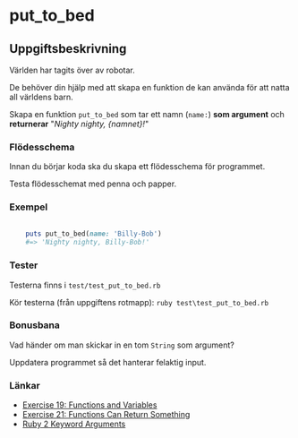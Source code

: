 # put_to_bed

## Uppgiftsbeskrivning ##

Världen har tagits över av robotar. 

De behöver din hjälp med att skapa en funktion de kan använda för att natta all världens barn.

Skapa en funktion `put_to_bed` som tar ett namn (`name:`) **som argument** och **returnerar** "*Nighty nighty, {namnet}!*"

### Flödesschema ###

Innan du börjar koda ska du skapa ett flödesschema för programmet. 

Testa flödesschemat med penna och papper.

### Exempel ###

```ruby
   
	puts put_to_bed(name: 'Billy-Bob')
    #=> 'Nighty nighty, Billy-Bob!'
```

### Tester ###

Testerna finns i `test/test_put_to_bed.rb`

Kör testerna (från uppgiftens rotmapp): `ruby test\test_put_to_bed.rb`


### Bonusbana ###

Vad händer om man skickar in en tom `String` som argument?

Uppdatera programmet så det hanterar felaktig input.

### Länkar ###

* [Exercise 19: Functions and Variables](http://learnrubythehardway.org/book/ex19.html)
* [Exercise 21: Functions Can Return Something](http://learnrubythehardway.org/book/ex21.html)
* [Ruby 2 Keyword Arguments](https://robots.thoughtbot.com/ruby-2-keyword-arguments)
